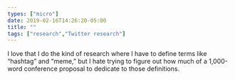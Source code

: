 ```yaml
---
types: ["micro"]
date: 2019-02-16T14:26:20-05:00
title: ""
tags: ["research","Twitter research"]
---
```

I love that I do the kind of research where I have to define terms like “hashtag” and “meme,” but I hate trying to figure out how much of a 1,000-word conference proposal to dedicate to those definitions.

